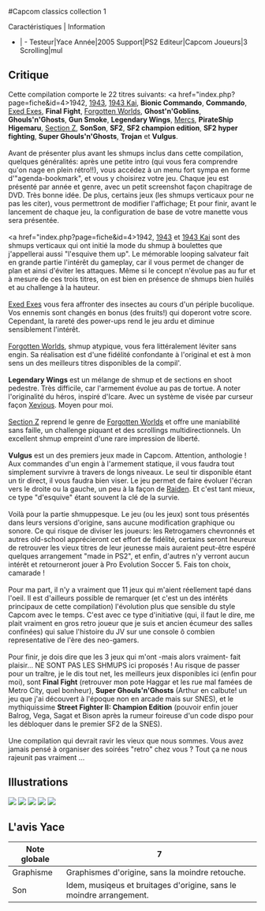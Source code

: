 #Capcom classics collection 1

Caractéristiques | Information
- | -
Testeur|Yace
Année|2005
Support|PS2
Editeur|Capcom
Joueurs|3
Scrolling|mul

## Critique
Cette compilation comporte le 22 titres suivants: <a href="index.php?page=fiche&id=4>1942</a>, <a href="index.php?page=fiche&id=30">1943</a>, <a href="index.php?page=fiche&id=31">1943 Kai</a>, <b>Bionic Commando</b>, <b>Commando</b>, <a href="index.php?page=fiche&id=200">Exed Exes</a>, <b>Final Fight</b>, <a href="index.php?page=fiche&id=47">Forgotten Worlds</a>, <b>Ghost'n'Goblins</b>, <b>Ghouls'n'Ghosts</b>, <b>Gun Smoke</b>, <b>Legendary Wings</b>, <a href="index.php?page=fiche&id=468">Mercs</a>, <b>PirateShip Higemaru</b>, <a href="index.php?page=fiche&id=393">Section Z</a>, <b>SonSon</b>, <b>SF2</b>, <b>SF2 champion edition</b>, <b>SF2 hyper fighting</b>, <b>Super Ghouls'n'Ghosts</b>, <b>Trojan</b> et <b>Vulgus</b>.<br/><br/>Avant de présenter plus avant les shmups inclus dans cette compilation, quelques généralités: après une petite intro (qui vous fera comprendre qu'on nage en plein rétro!!), vous accédez à un menu fort sympa en forme d'"agenda-bookmark", et vous y choisirez votre jeu. Chaque jeu est présenté par année et genre, avec un petit screenshot façon chapitrage de DVD. Très bonne idée. De plus, certains jeux (les shmups verticaux pour ne pas les citer), vous permettront de modifier l'affichage; Et pour finir, avant le lancement de chaque jeu, la configuration de base de votre manette vous sera présentée.<br/><br/><a href="index.php?page=fiche&id=4>1942</a>, <a href="index.php?page=fiche&id=30">1943</a> et <a href="index.php?page=fiche&id=31">1943 Kai</a> sont des shmups verticaux qui ont initié la mode du shmup à boulettes que j'appellerai aussi "l'esquive them up". Le mémorable looping salvateur fait en grande partie l'intérêt du gameplay, car il vous permet de changer de plan et ainsi d'éviter les attaques. Même si le concept n'évolue pas au fur et à mesure de ces trois titres, on est bien en présence de shmups bien huilés et au challenge à la hauteur.<br/><br/><a href="index.php?page=fiche&id=200">Exed Exes</a> vous fera affronter des insectes au cours d'un périple bucolique. Vos ennemis sont changés en bonus (des fruits!) qui doperont votre score.  Cependant, la rareté des power-ups rend le jeu ardu et diminue sensiblement l'intérêt.<br/><br/><a href="index.php?page=fiche&id=47">Forgotten Worlds</a>, shmup atypique, vous fera littéralement léviter sans engin. Sa réalisation est d'une fidélité confondante à l'original et est à mon sens un des meilleurs titres disponibles de la compil'.<br/><br/><b>Legendary Wings</b> est un mélange de shmup et de sections en shoot pedestre. Très difficile, car l'armement évolue au pas de tortue. A noter l'originalité du héros, inspiré d'Icare. Avec un système de visée par curseur façon <a href="index.php?page=fiche&id=41">Xevious</a>. Moyen pour moi.<br/><br/><a href="index.php?page=fiche&id=393">Section Z</a> reprend le genre de <a href="index.php?page=fiche&id=47">Forgotten Worlds</a> et offre une maniabilité sans faille, un challenge piquant et des scrollings multidirectionnels. Un excellent shmup empreint d'une rare impression de liberté.<br/><br/><b>Vulgus</b> est  un des premiers jeux made in Capcom. Attention, anthologie ! Aux commandes d'un engin à l'armement statique, il vous faudra tout simplement survivre à travers de longs niveaux. Le seul tir disponible étant un tir direct, il vous faudra bien viser. Le jeu permet de faire évoluer l'écran vers le droite ou la gauche, un peu à la façon de <a href="index.php?page=fiche&id=40">Raiden</a>. Et c'est tant mieux, ce type "d'esquive" étant souvent la clé de la survie.<br/><br/>Voilà pour la partie shmuppesque. Le jeu (ou les jeux) sont tous présentés dans leurs versions d'origine, sans aucune modification graphique ou sonore. Ce qui risque de diviser les joueurs: les Retrogamers chevronnés et autres old-school apprécieront cet effort de fidélité, certains seront heureux de retrouver les vieux titres de leur jeunesse mais auraient peut-être espéré quelques arrangement "made in PS2", et enfin, d'autres n'y verront aucun intérêt et retourneront jouer à Pro Evolution Soccer 5. Fais ton choix, camarade !<br/><br/>Pour ma part, il n'y a vraiment que 11 jeux qui m'aient réellement tapé dans l'oeil. Il est d'ailleurs possible de remarquer (et c'est un des intérêts principaux de cette compilation) l'évolution plus que sensible du style Capcom avec le temps. C'est avec ce type d'initiative (qui, il faut le dire, me plait vraiment en gros retro joueur que je suis et ancien écumeur des salles confinées) qui salue l'histoire du JV sur une console ô combien representative de l'ère des neo-gamers.<br/><br/>Pour finir, je dois dire que les 3 jeux qui m'ont -mais alors vraiment- fait plaisir... NE SONT PAS LES SHMUPS ici proposés ! Au risque de passer pour un traître, je le dis tout net, les meilleurs jeux disponibles ici (enfin pour moi), sont <b>Final Fight</b> (retrouver mon pote Haggar et les rue mal famées de Metro City, quel bonheur), <b>Super Ghouls'n'Ghosts</b> (Arthur en calbute! un jeu que j'ai découvert à l'époque non en arcade mais sur SNES), et le mythiquissime <b>Street Fighter II: Champion Edition</b> (pouvoir enfin jouer Balrog, Vega, Sagat et Bison après la rumeur foireuse d'un code dispo pour les débloquer dans le premier SF2 de la SNES).<br/><br/>Une compilation qui devrait ravir les vieux que nous sommes. Vous avez jamais pensé à organiser des soirées "retro" chez vous ? Tout ça ne nous rajeunit pas vraiment ...

## Illustrations
![](http://www.shmup.com/images/thumbs/img_fiche_1_833.gif)
![](http://www.shmup.com/images/thumbs/img_fiche_2_833.gif)
![](http://www.shmup.com/images/thumbs/img_fiche_3_833.gif)
![](http://www.shmup.com/images/thumbs/img_fiche_4_833.jpg)
![](http://www.shmup.com/images/thumbs/img_fiche_5_833.jpg)

## L'avis Yace
Note globale|7
-|-
Graphisme|Graphismes d'origine, sans la moindre retouche.
Son|Idem, musiqeus et bruitages d'origine, sans le moindre arrangement.
